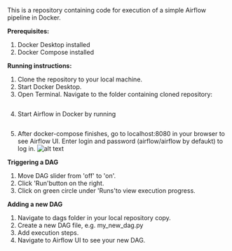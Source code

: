 This is a repository containing code for execution of a simple Airflow pipeline in Docker.

**Prerequisites:**
1. Docker Desktop installed
2. Docker Compose installed

**Running instructions:**

1. Clone the repository to your local machine.
2. Start Docker Desktop.
3. Open Terminal. Navigate to the folder containing cloned repository:
   ``` cd path/to/cloned repository
   ```
4. Start Airflow in Docker by running 
   ```docker-compose -f docker-compose.yaml up -d
   ```
5. After docker-compose finishes, go to localhost:8080 in your browser to see Airflow UI. Enter login and password (airflow/airflow by defaukt) to log in.
![alt text](https://miro.medium.com/max/1400/1*Nc17yaLOx87o7i_-N62jIA.png)

**Triggering a DAG**
1. Move DAG slider from 'off' to 'on'.
2. Click 'Run'button on the right.
3. Click on green circle under 'Runs'to view execution progress.

**Adding a new DAG**
1. Navigate to dags folder in your local repository copy. 
2. Create a new DAG file, e.g. my_new_dag.py
3. Add execution steps.
4. Navigate to Airflow UI to see your new DAG.
